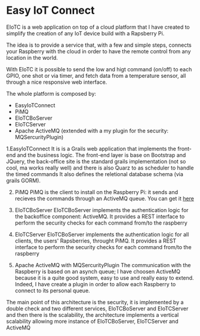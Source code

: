 Easy IoT Connect
======

EIoTC is a web application on top of a cloud platform that I have created to simplify the creation of any IoT device build with a Rapsberry Pi.

The idea is to provide a service that, with a few and simple steps, connects your Raspberry with the cloud in order to have the remote control from any location in the world.

With EIoTC it is possible to send the low and higt command (on/off) to each GPIO, one shot or via timer, and fetch data from a temperature sensor, all through a nice responsive web interface.

The whole platform is composed by:
- EasyIoTConnect
- PiMQ
- EIoTCBoServer
- EIoTCServer
- Apache ActiveMQ (extended with a my plugin for the security: MQSercurityPlugin)

1.EasyIoTConnect
It is is a Grails web application that implements the front-end and the business logic.
The front-end layer is base on Bootstrap and JQuery, the back-office site is the standard grails implementation (not so cool, ma works really well) and there is also Quarz to as scheduler to handle the timed commands
It also defines the reletional database schema (via grails GORM).

2. PiMQ
PiMQ is the client to install on the Raspberry Pi: it sends and recieves the commands through an ActiveMQ queue. You can get it [here](https://github.com/mariniss/PiMQ)

3. EIoTCBoServer
EIoTCBoServer implements the authentication logic for the backoffice component: ActiveMQ. It provides a REST interface to perform the security checks for each command from/to the raspberry

4. EIoTCServer
EIoTCBoServer implements the authentication logic for all clients, the users' Rapsberries, throught PiMQ. It provides a REST interface to perform the security checks for each command from/to the raspberry

5. Apache ActiveMQ with MQSercurityPlugin
The communication with the Raspberry is based on an asynch queue; I have choosen ActiveMQ because it is a quite good system, easy to use and really easy to extend.
Indeed, I have create a plugin in order to allow each Raspberry to connect to its personal queue.

The main point of this architecture is the security, it is implemented by a double check and two different services, EIoTCBoServer and EIoTCServer and then there is the scalability, the architecture implements a vertical scalability allowing more instance of EIoTCBoServer, EIoTCServer and ActiveMQ
